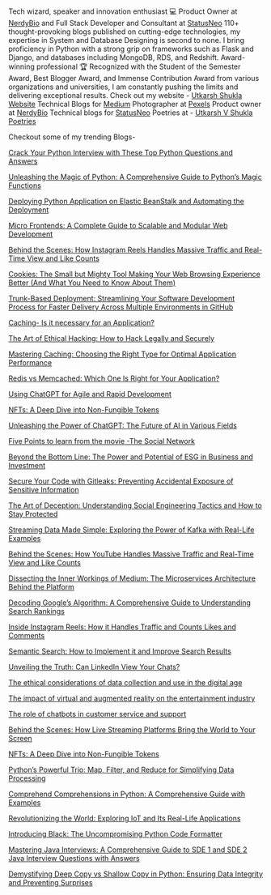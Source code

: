 Tech wizard, speaker and innovation enthusiast 💻 Product Owner at [NerdyBio](https://www.nerdybio.com/) and Full Stack Developer and Consultant at [StatusNeo](https://statusneo.com/)
110+ thought-provoking blogs published on cutting-edge technologies, my expertise in System and Database Designing is second to none.
I bring proficiency in Python with a strong grip on frameworks such as Flask and Django, and databases including MongoDB, RDS, and Redshift.
Award-winning professional 🏆 Recognized with the Student of the Semester Award, Best Blogger Award, and Immense Contribution Award from various organizations and universities, I am constantly pushing the limits and delivering exceptional results. 
Check out my website - [Utkarsh Shukla Website](https://www.utkarshshukla.com/)
Technical Blogs for [Medium](https://medium.com/@utkarshshukla.author)
Photographer at [Pexels](https://www.pexels.com/@utkarsh-shukla-204757820/)
Product owner at [NerdyBio](https://www.nerdybio.com/)
Technical blogs for [StatusNeo](https://statusneo.com/author/utkarsh-shukla)
Poetries at - [Utkarsh V Shukla Poetries](https://www.utkarshshukla.com/poetry)

Checkout some of my trending Blogs-

[Crack Your Python Interview with These Top Python Questions and Answers](https://medium.com/@utkarshshukla.author/crack-your-python-interview-with-these-top-python-questions-and-answers-1de79f373e0f)

[Unleashing the Magic of Python: A Comprehensive Guide to Python’s Magic Functions](https://medium.com/@utkarshshukla.author/unleashing-the-magic-of-python-a-comprehensive-guide-to-pythons-magic-functions-5813ec849221)

[Deploying Python Application on Elastic BeanStalk and Automating the Deployment](https://medium.com/devops-dev/deploying-python-flask-application-on-aws-elastic-beanstalk-and-creating-a-ci-cd-pipeline-with-4494538e31f9)

[Micro Frontends: A Complete Guide to Scalable and Modular Web Development](https://statusneo.com/micro-frontends-a-complete-guide-to-scalable-and-modular-web-development/)

[Behind the Scenes: How Instagram Reels Handles Massive Traffic and Real-Time View and Like Counts](https://statusneo.com/behind-the-scenes-how-instagram-reels-handles-massive-traffic-and-real-time-view-and-like-counts/)

[Cookies: The Small but Mighty Tool Making Your Web Browsing Experience Better (And What You Need to Know About Them)](https://medium.com/@utkarshshukla.author/cookies-the-small-but-mighty-tool-making-your-web-browsing-experience-better-and-what-you-need-to-cc9d8168daa0)

[Trunk-Based Deployment: Streamlining Your Software Development Process for Faster Delivery Across Multiple Environments in GitHub](https://medium.com/@utkarshshukla.author/trunk-based-deployment-streamlining-your-software-development-process-for-faster-delivery-across-9501a4c7717c)

[Caching- Is it necessary for an Application?](https://medium.com/@utkarshshukla.author/caching-is-it-necessary-for-an-application-fd6f0cc79100)

[The Art of Ethical Hacking: How to Hack Legally and Securely](https://medium.com/@utkarshshukla.author/the-art-of-ethical-hacking-how-to-hack-legally-and-securely-2ce8e5b6b81)

[Mastering Caching: Choosing the Right Type for Optimal Application Performance](https://medium.com/@utkarshshukla.author/mastering-caching-choosing-the-right-type-for-optimal-application-performance-407e169461b7)

[Redis vs Memcached: Which One Is Right for Your Application?](https://medium.com/@utkarshshukla.author/redis-vs-memcached-which-one-is-right-for-your-application-a3525d4ed688)

[Using ChatGPT for Agile and Rapid Development](https://medium.com/devops-dev/using-chatgpt-for-agile-and-rapid-development-57f572b412d3)

[NFTs: A Deep Dive into Non-Fungible Tokens](https://medium.com/@utkarshshukla.author/nfts-a-deep-dive-into-non-fungible-tokens-c42b4cbbf1f7)

[Unleashing the Power of ChatGPT: The Future of AI in Various Fields](https://medium.com/@utkarshshukla.author/unleashing-the-power-of-chatgpt-the-future-of-ai-in-various-fields-8b0c922ad81b)

[Five Points to learn from the movie -The Social Network](https://medium.com/@utkarshshukla.author/five-points-to-learn-from-the-movie-the-social-network-e96d7324df2b)

[Beyond the Bottom Line: The Power and Potential of ESG in Business and Investment](https://medium.com/@utkarshshukla.author/beyond-the-bottom-line-the-power-and-potential-of-esg-in-business-and-investment-52b8a71c9e85)

[Secure Your Code with Gitleaks: Preventing Accidental Exposure of Sensitive Information](https://medium.com/@utkarshshukla.author/secure-your-code-with-gitleaks-preventing-accidental-exposure-of-sensitive-information-5bae2d125e96)

[The Art of Deception: Understanding Social Engineering Tactics and How to Stay Protected](https://medium.com/@utkarshshukla.author/the-art-of-deception-understanding-social-engineering-tactics-and-how-to-stay-protected-38d2a564bc2e)

[Streaming Data Made Simple: Exploring the Power of Kafka with Real-Life Examples](https://medium.com/@utkarshshukla.author/streaming-data-made-simple-exploring-the-power-of-kafka-with-real-life-examples-301374a07713)

[Behind the Scenes: How YouTube Handles Massive Traffic and Real-Time View and Like Counts](https://medium.com/@utkarshshukla.author/behind-the-scenes-how-youtube-handles-massive-traffic-and-real-time-view-and-like-counts-18468436a96e)

[Dissecting the Inner Workings of Medium: The Microservices Architecture Behind the Platform](https://medium.com/@utkarshshukla.author/dissecting-the-inner-workings-of-medium-the-microservices-architecture-behind-the-platform-890e32c879cc)

[Decoding Google’s Algorithm: A Comprehensive Guide to Understanding Search Rankings](https://medium.com/@utkarshshukla.author/decoding-googles-algorithm-a-comprehensive-guide-to-understanding-search-rankings-7703a1c16b15)

[Inside Instagram Reels: How it Handles Traffic and Counts Likes and Comments](https://medium.com/@utkarshshukla.author/inside-instagram-reels-how-it-handles-traffic-and-counts-likes-and-comments-8fc84a94944d)

[Semantic Search: How to Implement it and Improve Search Results](https://medium.com/@utkarshshukla.author/semantic-search-how-to-implement-it-and-improve-search-results-16b017acf7c3)

[Unveiling the Truth: Can LinkedIn View Your Chats?](https://medium.com/@utkarshshukla.author/unveiling-the-truth-can-linkedin-view-your-chats-fb39541cdac3)

[The ethical considerations of data collection and use in the digital age](https://medium.com/@utkarshshukla.author/the-ethical-considerations-of-data-collection-and-use-in-the-digital-age-55347261a0d5)

[The impact of virtual and augmented reality on the entertainment industry](https://medium.com/@utkarshshukla.author/the-impact-of-virtual-and-augmented-reality-on-the-entertainment-industry-875ab6cab563)

[The role of chatbots in customer service and support](https://medium.com/@utkarshshukla.author/the-role-of-chatbots-in-customer-service-and-support-26b86bc8b559)

[Behind the Scenes: How Live Streaming Platforms Bring the World to Your Screen](https://medium.com/@utkarshshukla.author/behind-the-scenes-how-live-streaming-platforms-bring-the-world-to-your-screen-f40bf7ec6c79)

[NFTs: A Deep Dive into Non-Fungible Tokens](https://medium.com/@utkarshshukla.author/nfts-a-deep-dive-into-non-fungible-tokens-c42b4cbbf1f7)

[Python’s Powerful Trio: Map, Filter, and Reduce for Simplifying Data Processing](https://medium.com/@utkarshshukla.author/pythons-powerful-trio-map-filter-and-reduce-for-simplifying-data-processing-f4ab79fd076f)

[Comprehend Comprehensions in Python: A Comprehensive Guide with Examples](https://medium.com/@utkarshshukla.author/comprehend-comprehensions-in-python-a-comprehensive-guide-with-examples-5f5ae9a37637)

[Revolutionizing the World: Exploring IoT and Its Real-Life Applications](https://medium.com/@utkarshshukla.author/revolutionizing-the-world-exploring-iot-and-its-real-life-applications-5e4fe9aedb5c)

[Introducing Black: The Uncompromising Python Code Formatter](https://statusneo.com/introducing-black-the-uncompromising-python-code-formatter/)

[Mastering Java Interviews: A Comprehensive Guide to SDE 1 and SDE 2 Java Interview Questions with Answers](https://medium.com/@utkarshshukla.author/mastering-java-interviews-a-comprehensive-guide-to-sde-1-and-sde-2-java-interview-questions-with-9a8329d359c7)

[Demystifying Deep Copy vs Shallow Copy in Python: Ensuring Data Integrity and Preventing Surprises](https://medium.com/@utkarshshukla.author/demystifying-deep-copy-vs-shallow-copy-in-python-ensuring-data-integrity-and-preventing-surprises-b28b2c4740c1)
